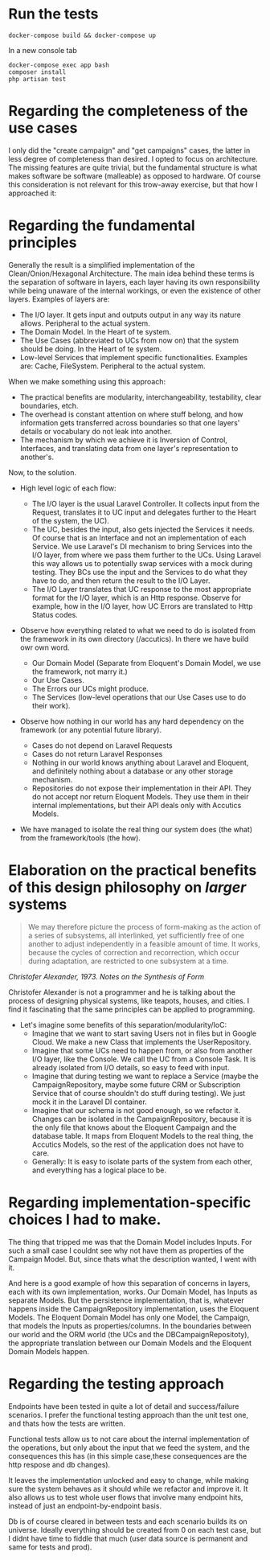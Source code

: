 # Run the tests
```
docker-compose build && docker-compose up
```

In a new console tab
```
docker-compose exec app bash
composer install
php artisan test
```

# Regarding the completeness of the use cases
I only did the "create campaign" and "get campaigns" cases, the latter in less degree of completeness than desired.
I opted to focus on architecture. The missing features are quite trivial, 
but the fundamental structure is what makes software be software (malleable) as opposed to hardware.
Of course this consideration is not relevant for this trow-away exercise, but that how I approached it:

# Regarding the fundamental principles
Generally the result is a simplified implementation of the Clean/Onion/Hexagonal Architecture.
The main idea behind these terms is the separation of software in layers, each layer having its own responsibility
while being unaware of the internal workings, or even the existence of other layers. Examples of layers are:
- The I/O layer. It gets input and outputs output in any way its nature allows. Peripheral to the actual system.
- The Domain Model. In the Heart of te system.
- The Use Cases (abbreviated to UCs from now on) that the system should be doing. In the Heart of te system.
- Low-level Services that implement specific functionalities. Examples are: Cache, FileSystem. Peripheral to the actual system.

When we make something using this approach:
- The practical benefits are modularity, interchangeability, testability, clear boundaries, etch.
- The overhead is constant attention on where stuff belong, and how information gets transferred across boundaries 
so that one layers' details or vocabulary do not leak into another.
 - The mechanism by which we achieve it is Inversion of Control, Interfaces, and translating data from one layer's 
   representation to another's.

Now, to the solution.
* High level logic of each flow:
    - The I/O layer is the usual Laravel Controller. It collects input from the Request,
      translates it to UC input and delegates further to the Heart of the system, the UC).
    - The UC, besides the input, also gets injected the Services it needs. Of course that is an Interface and not an
      implementation of each Service. We use Laravel's DI mechanism to bring Services into the I/O layer, from where we 
      pass them further to the UCs.
      Using Laravel this way allows us to potentially swap services with a mock during testing.
      They BCs use the input and the Services to do what they have to do, and then return the result to the I/O Layer.
    - The I/O Layer translates that UC response to the most appropriate format for the I/O layer, which is an Http response.
      Observe for example, how in the I/O layer, how UC Errors are translated to Http Status codes.
      

* Observe how everything related to what we need to do is isolated from the framework in its own directory (/accutics).
  In there we have build owr own word.
    - Our Domain Model (Separate from Eloquent's Domain Model, we use the framework, not marry it.)
    - Our Use Cases.
    - The Errors our UCs might produce.
    - The Services (low-level operations that our Use Cases use to do their work).
    
* Observe how nothing in our world has any hard dependency on the framework (or any potential future library).
    - Cases do not depend on Laravel Requests
    - Cases do not return Laravel Responses
    - Nothing in our world knows anything about Laravel and Eloquent, and definitely nothing about a database or any 
      other storage mechanism.
    - Repositories do not expose their implementation in their API. They do not accept nor return Eloquent Models. 
      They use them in their internal implementations, but their API deals only with Accutics Models.

* We have managed to isolate the real thing our system does (the what) from the framework/tools (the how).

# Elaboration on the practical benefits of this design philosophy on *larger* systems
> We may therefore picture the process of form-making as the action of a series of subsystems, all interlinked,
> yet sufficiently free of one another to adjust independently in a feasible amount of time. It works, because
> the cycles of correction and recorrection, which occur during adaptation, are  restricted to one subsystem at a time.

*Christofer Alexander, 1973. Notes on the Synthesis of Form*

Christofer Alexander is not a programmer and he is talking about the process of designing physical systems, 
like teapots, houses, and cities. I find it fascinating that the same principles can be applied to programming.

* Let's imagine some benefits of this separation/modularity/IoC:
    - Imagine that we want to start saving Users not in files but in Google Cloud. 
      We make a new Class that implements the UserRepository.
    - Imagine that some UCs need to happen from, or also from another I/O layer, like the Console. 
      We call the UC from a Console Task. It is already isolated from I/O details, so easy to feed with input.
    - Imagine that during testing we want to replace a Service (maybe the CampaignRepository, maybe some future CRM 
      or Subscription Service that of course shouldn't do stuff during testing). 
      We just mock it in the Laravel DI container.
    - Imagine that our schema is not good enough, so we refactor it. Changes can be isolated in the CampaignRepository,
      because it is the only file that knows about the Eloquent Campaign and the database table. It maps from 
      Eloquent Models to the real thing, the Accutics Models, so the rest of the application does not have to care.
    - Generally: It is easy to isolate parts of the system from each other, and everything has a logical place to be.
    

# Regarding implementation-specific choices I had to make.
The thing that tripped me was that the Domain Model includes Inputs. For such a small case I couldnt see why not have 
them as properties of the Campaign Model.
But, since thats what the description wanted, I went with it.

And here is a good example of how this separation of concerns in layers, each with its own implementation, works.
Our Domain Model, has Inputs as separate Models. But the persistence implementation, that is, whatever happens inside 
the CampaignRepository implementation, uses the Eloquent Models.
The Eloquent Domain Model has only one Model, the Campaign, that models the Inputs as properties/columns.
In the boundaries between our world and the ORM world (the UCs and the DBCampaignRepositoty), the appropriate 
translation between our Domain Models and the Eloquent Domain Models happen.


# Regarding the testing approach
Endpoints have been tested in quite a lot of detail and success/failure scenarios.
I prefer the functional testing approach than the unit test one, and thats how the tests are written.

Functional tests allow us to not care about the internal implementation of the operations, but only about the 
input that we feed the system, and the consequences this has (in this simple case,these consequences are the http respose 
and db changes).


It leaves the implementation unlocked and easy to change, while making sure the system behaves as it should while we refactor 
and improve it. It also allows us to test whole user flows that involve many endpoint hits, instead of just an 
endpoint-by-endpoint basis.

Db is of course cleared in between tests and each scenario builds its on universe.
Ideally everything should be created from 0 on each test case, but I didnt have time to fiddle that much 
(user data source is permanent and same for tests and prod).


